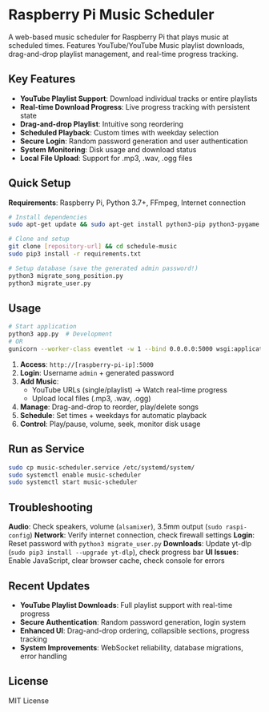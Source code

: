 # Raspberry Pi Music Scheduler

A web-based music scheduler for Raspberry Pi that plays music at scheduled times. Features YouTube/YouTube Music playlist downloads, drag-and-drop playlist management, and real-time progress tracking.

## Key Features

- **YouTube Playlist Support**: Download individual tracks or entire playlists
- **Real-time Download Progress**: Live progress tracking with persistent state
- **Drag-and-drop Playlist**: Intuitive song reordering
- **Scheduled Playback**: Custom times with weekday selection
- **Secure Login**: Random password generation and user authentication
- **System Monitoring**: Disk usage and download status
- **Local File Upload**: Support for .mp3, .wav, .ogg files

## Quick Setup

**Requirements**: Raspberry Pi, Python 3.7+, FFmpeg, Internet connection

```bash
# Install dependencies
sudo apt-get update && sudo apt-get install python3-pip python3-pygame ffmpeg

# Clone and setup
git clone [repository-url] && cd schedule-music
sudo pip3 install -r requirements.txt

# Setup database (save the generated admin password!)
python3 migrate_song_position.py
python3 migrate_user.py
```

## Usage

```bash
# Start application
python3 app.py  # Development
# OR
gunicorn --worker-class eventlet -w 1 --bind 0.0.0.0:5000 wsgi:application  # Production
```

1. **Access**: `http://[raspberry-pi-ip]:5000`
2. **Login**: Username `admin` + generated password
3. **Add Music**:
   - YouTube URLs (single/playlist) → Watch real-time progress
   - Upload local files (.mp3, .wav, .ogg)
4. **Manage**: Drag-and-drop to reorder, play/delete songs
5. **Schedule**: Set times + weekdays for automatic playback
6. **Control**: Play/pause, volume, seek, monitor disk usage

## Run as Service

```bash
sudo cp music-scheduler.service /etc/systemd/system/
sudo systemctl enable music-scheduler
sudo systemctl start music-scheduler
```

## Troubleshooting

**Audio**: Check speakers, volume (`alsamixer`), 3.5mm output (`sudo raspi-config`)
**Network**: Verify internet connection, check firewall settings
**Login**: Reset password with `python3 migrate_user.py`
**Downloads**: Update yt-dlp (`sudo pip3 install --upgrade yt-dlp`), check progress bar
**UI Issues**: Enable JavaScript, clear browser cache, check console for errors

## Recent Updates

- **YouTube Playlist Downloads**: Full playlist support with real-time progress
- **Secure Authentication**: Random password generation, login system
- **Enhanced UI**: Drag-and-drop ordering, collapsible sections, progress tracking
- **System Improvements**: WebSocket reliability, database migrations, error handling

## License

MIT License
